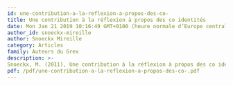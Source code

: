 ```yaml
---
id: une-contribution-a-la-reflexion-a-propos-des-co-
title: Une contribution à la réflexion à propos des co identités
date: Mon Jan 21 2019 10:16:49 GMT+0100 (heure normale d’Europe centrale)
author_id: snoeckx-mireille
author: Snoeckx Mireille
category: Articles
family: Auteurs du Grex
description: >-
Snoeckx, M. (2011), Une contribution à la réflexion à propos des co identités, Expliciter n° 90, p. 1 – 12. 
pdf: /pdf/une-contribution-a-la-reflexion-a-propos-des-co-.pdf
---
```

